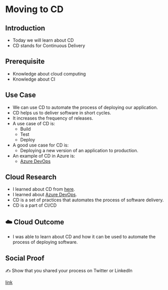 # Moving to CD

## Introduction

- Today we will learn about CD
- CD stands for Continuous Delivery

## Prerequisite

- Knowledge about cloud computing
- Knowledge about CI

## Use Case

- We can use CD to automate the process of deploying our application.
- CD helps us to deliver software in short cycles.
- It increases the frequency of releases.
- A use case of CD is:
  - Build
  - Test
  - Deploy
- A good use case for CD is:
  - Deploying a new version of an application to production.
- An example of CD in Azure is:
  - [Azure DevOps](https://azure.microsoft.com/en-us/services/devops/)

## Cloud Research

- I learned about CD from [here](https://www.redhat.com/en/topics/devops/what-is-ci-cd).
- I learned about [Azure DevOps](https://azure.microsoft.com/en-us/services/devops/).
- CD is a set of practices that automates the process of software delivery.
- CD is a part of CI/CD

## ☁️ Cloud Outcome

- I was able to learn about CD and how it can be used to automate the process of deploying software.

## Social Proof

✍️ Show that you shared your process on Twitter or LinkedIn

[link](https://www.linkedin.com/feed/update/urn:li:share:7105606592573689856/)
